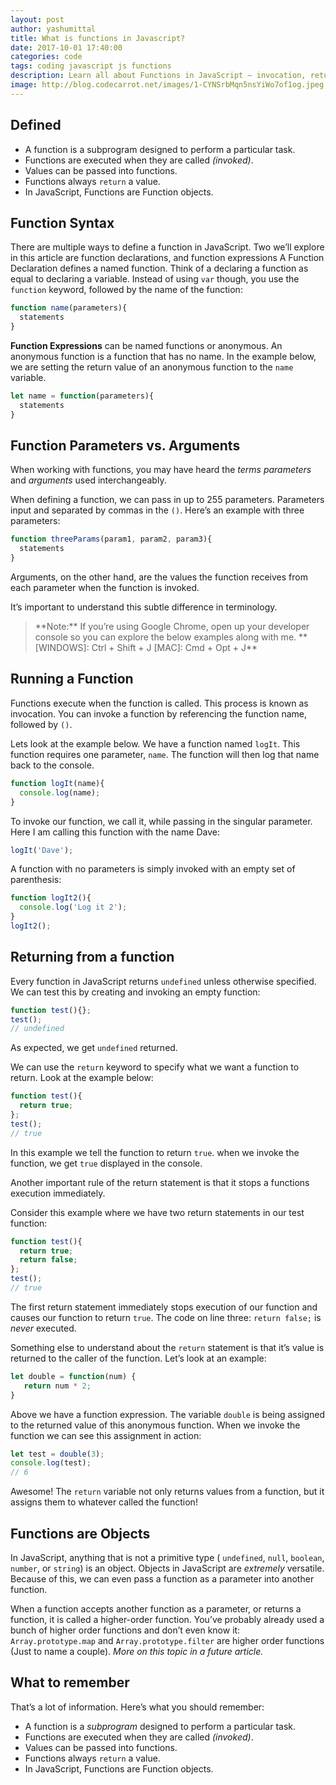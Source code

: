 ```yaml
---
layout: post
author: yashumittal
title: What is functions in Javascript?
date: 2017-10-01 17:40:00
categories: code
tags: coding javascript js functions
description: Learn all about Functions in JavaScript — invocation, return, parameters, declarations, and expressions.
image: http://blog.codecarrot.net/images/1-CYNSrbMqn5nsYiWo7of1og.jpeg
---
```


## Defined

* A function is a subprogram designed to perform a particular task.
* Functions are executed when they are called *(invoked)*.
* Values can be passed into functions.
* Functions always `return` a value.
* In JavaScript, Functions are Function objects.

## Function Syntax

There are multiple ways to define a function in JavaScript. Two we’ll explore in this article are function declarations, and function expressions
A Function Declaration defines a named function. Think of a declaring a function as equal to declaring a variable. Instead of using `var` though, you use the `function` keyword, followed by the name of the function:

```js
function name(parameters){
  statements
}
```

**Function Expressions** can be named functions or anonymous. An anonymous function is a function that has no name. In the example below, we are setting the return value of an anonymous function to the `name` variable.

```js
let name = function(parameters){
  statements
}
```

## Function Parameters vs. Arguments

When working with functions, you may have heard the *terms parameters* and *arguments* used interchangeably.

When defining a function, we can pass in up to 255 parameters. Parameters input and separated by commas in the `()`. Here’s an example with three parameters:

```js
function threeParams(param1, param2, param3){
  statements
}
```

Arguments, on the other hand, are the values the function receives from each parameter when the function is invoked.

It’s important to understand this subtle difference in terminology.

<blockquote>
**Note:** If you’re using Google Chrome, open up your developer console so you can explore the below examples along with me. **[WINDOWS]: Ctrl + Shift + J [MAC]: Cmd + Opt + J**
</blockquote>

## Running a Function

Functions execute when the function is called. This process is known as invocation. You can invoke a function by referencing the function name, followed by `()`.

Lets look at the example below. We have a function named `logIt`. This function requires one parameter, `name`. The function will then log that name back to the console.

```js
function logIt(name){
  console.log(name);
}
```

To invoke our function, we call it, while passing in the singular parameter. Here I am calling this function with the name Dave:

```js
logIt('Dave');
```

A function with no parameters is simply invoked with an empty set of parenthesis:

```js
function logIt2(){
  console.log('Log it 2');
}
logIt2();
```

## Returning from a function

Every function in JavaScript returns `undefined` unless otherwise specified. We can test this by creating and invoking an empty function:

```js
function test(){};
test();
// undefined
```

As expected, we get `undefined` returned.

We can use the `return` keyword to specify what we want a function to return. Look at the example below:

```js
function test(){
  return true;
};
test();
// true
```

In this example we tell the function to return `true`. when we invoke the function, we get `true` displayed in the console.

Another important rule of the return statement is that it stops a functions execution immediately.

Consider this example where we have two return statements in our test function:

```js
function test(){
  return true;
  return false;
};
test();
// true
```

The first return statement immediately stops execution of our function and causes our function to return `true`. The code on line three: `return false;` is *never* executed.

Something else to understand about the `return` statement is that it’s value is returned to the caller of the function. Let’s look at an example:

```js
let double = function(num) {
   return num * 2;
}
```

Above we have a function expression. The variable `double` is being assigned to the returned value of this anonymous function. When we invoke the function we can see this assignment in action:

```js
let test = double(3);
console.log(test);
// 6
```

Awesome! The `return` variable not only returns values from a function, but it assigns them to whatever called the function!

## Functions are Objects

In JavaScript, anything that is not a primitive type ( `undefined`, `null`, `boolean`, `number`, or `string`) is an object. Objects in JavaScript are *extremely* versatile. Because of this, we can even pass a function as a parameter into another function.

When a function accepts another function as a parameter, or returns a function, it is called a higher-order function. You’ve probably already used a bunch of higher order functions and don’t even know it: `Array.prototype.map` and `Array.prototype.filter` are higher order functions (Just to name a couple). *More on this topic in a future article.*

## What to remember

That’s a lot of information. Here’s what you should remember:

* A function is a *subprogram* designed to perform a particular task.
* Functions are executed when they are called *(invoked)*.
* Values can be passed into functions.
* Functions always `return` a value.
* In JavaScript, Functions are Function objects.
